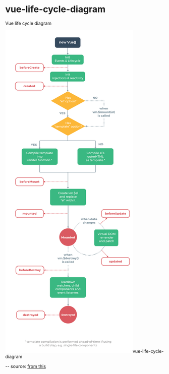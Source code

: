 # vue-life-cycle-diagram
Vue life cycle diagram

<img src="./vue-lifecycle.png">vue-life-cycle-diagram</img>

--
source: [from this](https://vuejs.org/v2/guide/instance.html#Lifecycle-Diagram)
